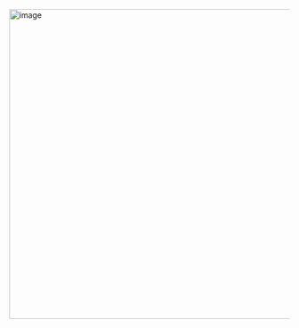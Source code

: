 <img width="1130" height="556" alt="image" src="https://github.com/user-attachments/assets/24597caf-41ec-4350-acba-b76ee5864448" />
